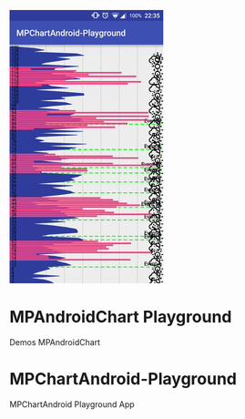 ![alt text](https://github.com/DawidvanGraan/MPAndroidChart-Playground/raw/master/art/demo.gif)

MPAndroidChart Playground
===================================

Demos MPAndroidChart



# MPChartAndroid-Playground
MPChartAndroid Playground App
